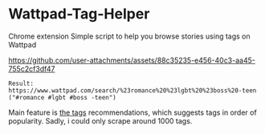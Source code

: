 # Wattpad-Tag-Helper
Chrome extension
Simple script to help you browse stories using tags on Wattpad

https://github.com/user-attachments/assets/88c35235-e456-40c3-aa45-755c2cf3df47
```
Result: https://www.wattpad.com/search/%23romance%20%23lgbt%20%23boss%20-teen
("#romance #lgbt #boss -teen")
```
Main feature is [the tags](tag_counts.json) recommendations, which suggests tags in order of popularity. Sadly, i could only scrape around 1000 tags.

